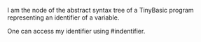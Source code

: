 I am the node of the abstract syntax tree of a TinyBasic program representing an identifier of a variable.

One can access my identifier using #indentifier.